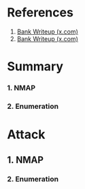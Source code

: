 # References
1. [Bank Writeup (x.com)]()
2. [Bank Writeup (x.com)]()

# Summary
### 1. NMAP

### 2. Enumeration

# Attack
## 1. NMAP

### 2. Enumeration
